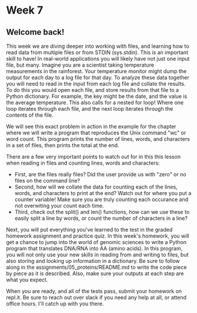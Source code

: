 # Week 7

## Welcome back!

This week we are diving deeper into working with files, and learning how to read data from multiple files or from STDIN (sys.stdin). This is an important skill to have! In real-world applications you will likely have not just one input file, but many. Imagine you are a scientist taking temperature measurements in the rainforest. Your temperature monitor might dump the output for each day to a log file for that day. To analyze these data together you will need to read in the input from each log file and collate the results. To do this you would open each file, and store results from that file to a Python dictionary. For example, the key might be the date, and the  value is the average temperature. This also calls for a nested for loop! Where one loop iterates through each file, and the next loop iterates through the contents of the file.

We will see this exact problem in action in the example for the chapter where we will write a program that reproduces the Unix command "wc" or word count. This program prints the number of lines, words, and characters in a set of files, then prints the total at the end. 

There are a few very important points to watch out for in this this lesson when reading in files and counting lines, words and characters:

* First, are the files really files? Did the user provide us with "zero" or no files on the command line? 
* Second, how will we collate the data for counting each of the lines, words, and characters to print at the end? Watch out for where you put a counter variable! Make sure you are truly counting each occurance and not overwiting your count each time.
* Third, check out the split() and len() functions, how can we use these to easily split a line by words, or count the number of characters in a line?

Next, you will put everything you've learned to the test in the graded homework assignment and practice quiz. In this week's homework, you will get a chance to jump into the world of genomic sciences to write a Python program that translates DNA/RNA into AA (amino acids). In this program, you will not only use your new skills in reading from and writing to files, but also storing and looking up information in a dictionary. Be sure to follow along in the assignments/05_proteins/README.md to write the code piece by piece as it is described. Also, make sure your outputs at each step are what you expect. 

When you are ready, and all of the tests pass, submit your homework on repl.it. Be sure to reach out over slack if you need any help at all, or attend office hours. I'll catch up with you there.